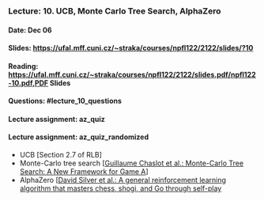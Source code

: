 ### Lecture: 10. UCB, Monte Carlo Tree Search, AlphaZero
#### Date: Dec 06
#### Slides: https://ufal.mff.cuni.cz/~straka/courses/npfl122/2122/slides/?10
#### Reading: https://ufal.mff.cuni.cz/~straka/courses/npfl122/2122/slides.pdf/npfl122-10.pdf,PDF Slides
#### Questions: #lecture_10_questions
#### Lecture assignment: az_quiz
#### Lecture assignment: az_quiz_randomized

- UCB [Section 2.7 of RLB]
- Monte-Carlo tree search [[Guillaume Chaslot et al.: Monte-Carlo Tree Search: A New Framework for Game A](https://www.aaai.org/Papers/AIIDE/2008/AIIDE08-036.pdf)]
- AlphaZero [[David Silver et al.: A general reinforcement learning algorithm that masters chess, shogi, and Go through self-play](https://kstatic.googleusercontent.com/files/2f51b2a749a284c2e2dfa13911da965f4855092a179469aedd15fbe4efe8f8cbf9c515ef83ac03a6515fa990e6f85fd827dcd477845e806f23a17845072dc7bd)
